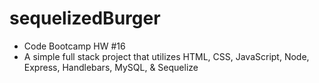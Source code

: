 # sequelizedBurger
- Code Bootcamp HW #16
- A simple full stack project that utilizes HTML, CSS, JavaScript, Node, Express, Handlebars, MySQL, & Sequelize